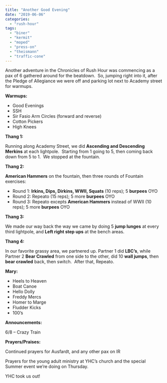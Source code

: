 ```yaml
---
title: "Another Good Evening"
date: "2019-06-06"
categories: 
  - "rush-hour"
tags: 
  - "biner"
  - "kermit"
  - "moped"
  - "press-on"
  - "theismann"
  - "traffic-cone"
---
```


Another adventure in the Chronicles of Rush Hour was commencing as a pax of 6 gathered around for the beatdown.  So, jumping right into it, after the Pledge of Allegiance we were off and parking lot next to Academy street for warmups.

**Warmups:**

- Good Evenings
- SSH
- Sir Fasio Arm Circles (forward and reverse)
- Cotton Pickers
- High Knees

**Thang 1:**

Running along Academy Street, we did **Ascending and Descending Merkins** at each lightpole.  Starting from 1 going to 5, then coming back down from 5 to 1.  We stopped at the fountain.

**Thang 2:**

**American Hammers** on the fountain, then three rounds of Fountain exercises:

- Round 1: **Irkins, Dips, Dirkins, WWII, Squats** (10 reps); 5 **burpees** OYO
- Round 2: Repeato (15 reps); 5 more **burpees** OYO
- Round 3: Repeato excepts **American Hammers** instead of WWII (10 reps); 5 more **burpees** OYO

**Thang 3:**

We made our way back the way we came by doing 5 **jump lunges** at every third lightpole, and **Left right step ups** at the bench areas.

**Thang 4:**

In our favorite grassy area, we partnered up. Partner 1 did **LBC’s**, while Partner 2 **Bear Crawled** from one side to the other, did 10 **wall jumps**, then **bear crawled** back, then switch.  After that, Repeato.

**Mary:**

- Heels to Heaven
- Boat Canoe
- Hello Dolly
- Freddy Mercs
- Homer to Marge
- Fludder Kicks
- 100’s

**Announcements:**

6/8 – Crazy Train

**Prayers/Praises:**

Continued prayers for Ausfardt, and any other pax on IR

Prayers for the young adult ministry at YHC’s church and the special Summer event we’re doing on Thursday.

YHC took us out!
